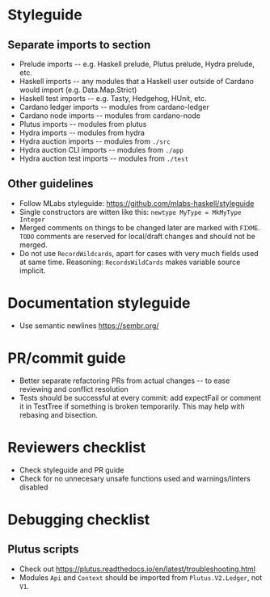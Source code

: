# Styleguide

## Separate imports to section

* Prelude imports -- e.g. Haskell prelude, Plutus prelude, Hydra prelude, etc.
* Haskell imports -- any modules that a Haskell user outside of Cardano would import
  (e.g. Data.Map.Strict)
* Haskell test imports -- e.g. Tasty, Hedgehog, HUnit, etc.
* Cardano ledger imports -- modules from cardano-ledger
* Cardano node imports -- modules from cardano-node
* Plutus imports -- modules from plutus
* Hydra imports -- modules from hydra
* Hydra auction imports -- modules from `./src`
* Hydra auction CLI imports -- modules from `./app`
* Hydra auction test imports -- modules from `./test`

## Other guidelines

* Follow MLabs styleguide: https://github.com/mlabs-haskell/styleguide
* Single constructors are witten like this: `newtype MyType = MkMyType Integer`
* Merged comments on things to be changed later are marked with `FIXME`.
  `TODO` comments are reserved for local/draft changes and should not be merged.
* Do not use `RecordWildcards`,
  apart for cases with very much fields used at same time.
  Reasoning: `RecordsWildCards` makes variable source implicit.

# Documentation styleguide

* Use semantic newlines https://sembr.org/

# PR/commit guide

* Better separate refactoring PRs from actual changes
  -- to ease reviewing and conflict resolution
* Tests should be successful at every commit:
  add expectFail or comment it in TestTree if something is broken temporarily.
  This may help with rebasing and bisection.

# Reviewers checklist

* Check styleguide and PR guide
* Check for no unnecesary unsafe functions used and warnings/linters disabled

# Debugging checklist

## Plutus scripts

* Check out https://plutus.readthedocs.io/en/latest/troubleshooting.html
* Modules `Api` and `Context` should be imported from `Plutus.V2.Ledger`,
  not `V1`.

